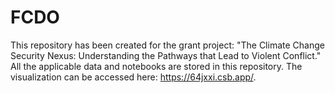 # FCDO
This repository has been created for the grant project: "The Climate Change Security Nexus: Understanding the Pathways that Lead to Violent Conflict." All the applicable data and notebooks are stored in this repository. The visualization can be accessed here: https://64jxxi.csb.app/.
